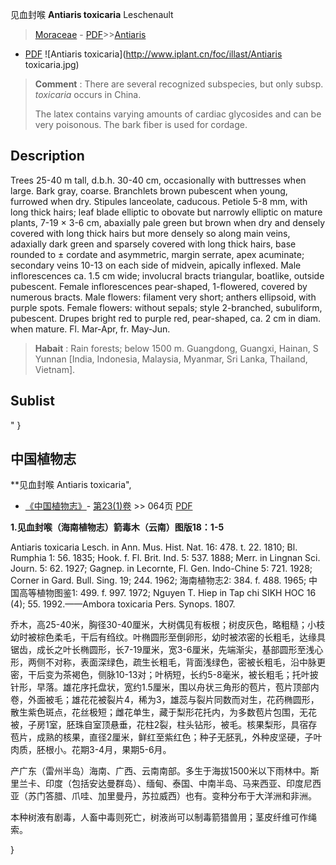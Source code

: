 见血封喉 **Antiaris toxicaria** Leschenault

> [Moraceae](http://www.iplant.cn/info/Moraceae?t=foc) - [PDF](http://www.iplant.cn/foc/pdf/Moraceae.pdf)>>[Antiaris](http://www.iplant.cn/info/Antiaris?t=foc)
 - [PDF](http://www.iplant.cn/foc/pdf/Antiaris.pdf)
![Antiaris toxicaria](http://www.iplant.cn/foc/illast/Antiaris toxicaria.jpg)

> **Comment** : 
> There are several recognized subspecies, but only subsp. *toxicaria* occurs in China.
>
> The latex contains varying amounts of cardiac glycosides and can be very poisonous. The bark fiber is used for cordage.

## Description

Trees 25-40 m tall, d.b.h. 30-40 cm, occasionally with buttresses when large. Bark gray, coarse. Branchlets brown pubescent when young, furrowed when dry. Stipules lanceolate, caducous. Petiole 5-8 mm, with long thick hairs; leaf blade elliptic to obovate but narrowly elliptic on mature plants, 7-19 × 3-6 cm, abaxially pale green but brown when dry and densely covered with long thick hairs but more densely so along main veins, adaxially dark green and sparsely covered with long thick hairs, base rounded to ± cordate and asymmetric, margin serrate, apex acuminate; secondary veins 10-13 on each side of midvein, apically inflexed. Male inflorescences ca. 1.5 cm wide; involucral bracts triangular, boatlike, outside pubescent. Female inflorescences pear-shaped, 1-flowered, covered by numerous bracts. Male flowers: filament very short; anthers ellipsoid, with purple spots. Female flowers: without sepals; style 2-branched, subuliform, pubescent. Drupes bright red to purple red, pear-shaped, ca. 2 cm in diam. when mature. Fl. Mar-Apr, fr. May-Jun.

> **Habait** : 
> Rain forests; below 1500 m. Guangdong, Guangxi, Hainan, S Yunnan [India, Indonesia, Malaysia, Myanmar, Sri Lanka, Thailand, Vietnam].

## Sublist
"
}
## 中国植物志

**见血封喉 Antiaris toxicaria",

* [《中国植物志》](http://www.iplant.cn/frps)- [第23(1)卷](http://www.iplant.cn/frps/vol/23(1)) >> 064页 [PDF](http://www.iplant.cn/frps/pdf/23(1)/064.pdf)

**1.见血封喉（海南植物志）箭毒木（云南）图版18：1-5**

Antiaris toxicaria Lesch. in Ann. Mus. Hist. Nat. 16: 478. t. 22. 1810; Bl. Rumphia 1: 56. 1835; Hook. f. Fl. Brit. Ind. 5: 537. 1888; Merr. in Lingnan Sci. Journ. 5: 62. 1927; Gagnep. in Lecornte, Fl. Gen. Indo-Chine 5: 721. 1928; Corner in Gard. Bull. Sing. 19; 244. 1962; 海南植物志2: 384. f. 488. 1965; 中国高等植物图鉴1: 499. f. 997. 1972; Nguyen T. Hiep in Tap chi SIKH HOC 16 (4); 55. 1992.——Ambora toxicaria Pers. Synops. 1807.

乔木，高25-40米，胸径30-40厘米，大树偶见有板根；树皮灰色，略粗糙；小枝幼时被棕色柔毛，干后有绉纹。叶椭圆形至倒卵形，幼时被浓密的长粗毛，达缘具锯齿，成长之叶长椭圆形，长7-19厘米，宽3-6厘米，先端渐尖，基部圆形至浅心形，两侧不对称，表面深绿色，疏生长粗毛，背面浅绿色，密被长粗毛，沿中脉更密，干后变为茶褐色，侧脉10-13对；叶柄短，长约5-8毫米，被长粗毛；托叶披针形，早落。雄花序托盘状，宽约1.5厘米，围以舟状三角形的苞片，苞片顶部内卷，外面被毛；雄花花被裂片4，稀为3，雄蕊与裂片同数而对生，花药椭圆形，散生紫色斑点，花丝极短；雌花单生，藏于梨形花托内，为多数苞片包围，无花被，子房1室，胚珠自室顶悬垂，花柱2裂，柱头钻形，被毛。核果梨形，具宿存苞片，成熟的核果，直径2厘米，鲜红至紫红色；种子无胚乳，外种皮坚硬，子叶肉质，胚根小。花期3-4月，果期5-6月。

产广东（雷州半岛）海南、广西、云南南部。多生于海拔1500米以下雨林中。斯里兰卡、印度（包括安达曼群岛）、缅甸、泰国、中南半岛、马来西亚、印度尼西亚（苏门答腊、爪哇、加里曼丹，苏拉威西）也有。变种分布于大洋洲和非洲。

本种树液有剧毒，人畜中毒则死亡，树液尚可以制毒箭猎兽用；茎皮纤维可作绳索。

}